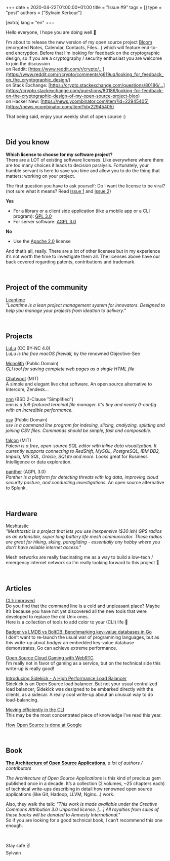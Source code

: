 +++
date = 2020-04-22T01:00:00+01:00
title = "Issue #9"
tags = []
type = "post"
authors = ["Sylvain Kerkour"]

[extra]
lang = "en"
+++

Hello everyone, I hope you are doing well 🙏

I’m about to release the new version of my open source project [Bloom](https://bloom.sh) (encrypted Notes, Calendar, Contacts, Files…) which will feature end-to-end encryption. Before that I’m looking for feedback on the cryptographic design, so if you are a cryptography / security enthusiast you are welcome to join the discussion <br />
on Reddit: [https://www.reddit.com/r/crypto/...](https://www.reddit.com/r/crypto/comments/g619uq/looking_for_feedback_on_the_cryptographic_design/) <br />
on Stack Exchange:
[https://crypto.stackexchange.com/questions/80186/...](https://crypto.stackexchange.com/questions/80186/looking-for-feedback-on-the-cryptographic-design-of-my-open-source-project-bloo) <br/>
on Hacker New:
[https://news.ycombinator.com/item?id=22945405](https://news.ycombinator.com/item?id=22945405)<br/>

That being said, enjoy your weekly shot of open source :)

<br />

## Did you know

**Which license to choose for my software project?** <br />
There are a LOT of existing software licenses. Like everywhere where there are too many choices it leads to decision paralysis. Fortunately, your humble servant is here to save you time and allow you to do the thing that matters: working on your project.

The first question you have to ask yourself: Do I want the license to be viral? (not sure what it means? Read [issue 1](https://opensourceweekly.org/issues/1#did-you-know) and [issue 2](https://opensourceweekly.org/issues/2#did-you-know))

**Yes**
* For a library or a client side application (like a mobile app or a CLI program): [GPL 3.0](https://www.gnu.org/licenses/gpl-3.0.en.html)
* For server software: [AGPL 3.0](https://www.gnu.org/licenses/agpl-3.0.en.html)

**No**
* Use the [Apache 2.0](https://www.apache.org/licenses/LICENSE-2.0) license


And that’s all, really. There are a lot of other licenses but in my experience it’s not worth the time to investigate them all. The licenses above have our back covered regarding patents, contributions and trademark.

<br />

## Project of the community

[Leantime](https://github.com/Leantime/leantime)<br />
*"Leantime is a lean project management system for innovators. Designed to help you manage your projects from ideation to delivery."*

<br />

## Projects

[LuLu](https://github.com/objective-see/LuLu) (CC BY-NC 4.0)<br />
*LuLu is the free macOS firewall,* by the renowned Objective-See
<br />


[Monolith](https://github.com/Y2Z/monolith) (Public Domain)<br />
*CLI tool for saving complete web pages as a single HTML file*<br />


[Chatwoot](https://github.com/chatwoot/chatwoot) (MIT)<br />
A simple and elegant live chat software. An open source alternative to Intercom, Zendesk...
<br />


[nnn](https://github.com/jarun/nnn) (BSD 2-Clause "Simplified")<br />
*nnn is a full-featured terminal file manager. It's tiny and nearly 0-config with an incredible performance.*
<br />


[xsv](https://github.com/BurntSushi/xsv) (Public Domain)<br />
*xsv is a command line program for indexing, slicing, analyzing, splitting and joining CSV files. Commands should be simple, fast and composable.*
<br />


[falcon](https://github.com/plotly/falcon) (MIT)<br />
*Falcon is a free, open-source SQL editor with inline data visualization. It currently supports connecting to RedShift, MySQL, PostgreSQL, IBM DB2, Impala, MS SQL, Oracle, SQLite and more.*
Looks great for Business Intelligence or data exploration.
<br />

[panther](https://github.com/panther-labs/panther) (AGPL 3.0)<br />
*Panther is a platform for detecting threats with log data, improving cloud security posture, and conducting investigations.*
An open source alternative to Splunk.


<br />


## Hardware

[Meshtastic](https://www.meshtastic.org)<br />
*"Meshtastic is a project that lets you use inexpensive ($30 ish) GPS radios as an extensible, super long battery life mesh communicator. These radios are great for hiking, skiing, paragliding - essentially any hobby where you don’t have reliable internet access."*

Mesh networks are really fascinating me as a way to build a low-tech / emergency internet network so I’m really looking forward to this project 🚀

<br />

## Articles

[CLI: improved](https://remysharp.com/2018/08/23/cli-improved)<br />
Do you find that the command line is a cold and unpleasant place? Maybe it’s because you have not yet discovered all the new tools that were developed to replace the old Unix ones.<br />
Here is a collection of tools to add color to your (CLI) life 🎉
<br />


[Badger vs LMDB vs BoltDB: Benchmarking key-value databases in Go](https://dgraph.io/blog/post/badger-lmdb-boltdb/)<br />
I don’t want to re-launch the usual war of programming languages, but as this write-up about *badger* an embedded key-value database demonstrates, Go can achieve extreme performance.
<br />


[Open Source Cloud Gaming with WebRTC](https://webrtchacks.com/open-source-cloud-gaming-with-webrtc)<br />
I’m really not in favor of gaming as a service, but on the technical side this write-up is really good!
<br />


[Introducing Sidekick - A High Performance Load Balancer](https://blog.min.io/introducing-sidekick-a-high-performance-load-balancer)<br />
Sidekick is an Open Source load balancer. But not your usual centralized load balancer, Sidekick was designed to be embarked directly with the clients, as a sidecar. A really cool write-up about an unusual way to do load-balancing.
<br />


[Moving efficiently in the CLI](https://clementc.github.io/blog/2018/01/25/moving_cli)<br />
This may be the most concentrated piece of knowledge I’ve read this year.


[How Open Source is done at Google](https://opensource.google/docs)


<br />

## Book

**[The Architecture of Open Source Applications](http://www.aosabook.org/en/index.html)**, *a lot of authors / contributors*

*The Architecture of Open Source Applications* is this kind of precious gem published once in a decade. It’s a collection (2 volumes, ~25 chapters each) of technical write-ups describing in detail how renowned open source applications (like Git, Hadoop, LLVM, Nginx…) work.

Also, they walk the talk: *"This work is made available under the Creative Commons Attribution 3.0 Unported license. [...] All royalties from sales of these books will be donated to Amnesty International."* <br />
So if you are looking for a good technical book, I can’t recommend this one enough.

<br />

Stay safe ✌️<br />
Sylvain
